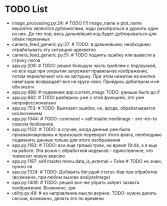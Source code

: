 # TODO List

- image_processing.py:24: # TODO !!!! image_name и plot_name вероятно являются дубликатами, надо разобраться и удалить один из них. До тех пор, весь дальнейший код будет дублироваться для обеих переенных
- camera_feed_generic.py:37: # TODO: в дальнейшем, необходимо отрабатывать эту ситуацию адекватно
- camera_feed_generic.py:51: # TODO поднять ошибку или вывести в строку логов
- app.py:208: # TODO: решил большую часть проблем с подгрузкой, но все еще при открытии загружает правильное изображение, потом переключает его на заглушку. При этом нажатие на кнопки навигации возвращает все на круги своя. Пройдись дебагером и не еби мозги
- app.py:488: # подменим app.current_image TODO: раньше было до if
- app.py:682: # TODO разберись уже с этой функцией, это уже непрофессионально
- app.py:753: # TODO: Вылезает ошибка, но, вроде, обрабатывается исключением
- app.py:1044: # TODO: command = self.master.nextImage - это что-то совсем безбожное
- app.py:1122: # TODO: в случае, когда данные уже были проанализированы и произошел переворот этого флага, необходимо подменить данные только для этого изображения
- app.py:1183: # TODO: все еще грязый трюк, но время 19:44, а я еще на работе. Эта возня с обработкой индексов - единственное, что тормозит новую версию
- app.py:1187: self.master.menu.data_is_external = False # TODO не знаю, нужно ли
- app.py:1324: # TODO: Добавить бегущий статус-бар при обработке (возможно, при любом вызове analyzeImage)
- app.py:1409: # TODO: решил все-же убрать запрет захвата изображения. Возможно, зря
- utility.py:48: # но направление мысли верное: TODO: нужно делить сессии, возможно, делать это по времени
